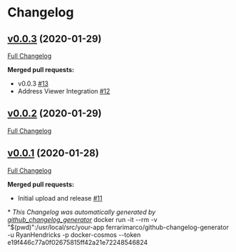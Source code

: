 # Changelog

## [v0.0.3](https://github.com/TokenUnion/union-marketplace-icf-grant/tree/v0.0.3) (2020-01-29)

[Full Changelog](https://github.com/TokenUnion/union-marketplace-icf-grant/compare/v0.0.2...v0.0.3)

**Merged pull requests:**

- v0.0.3 [\#13](https://github.com/TokenUnion/union-marketplace-icf-grant/pull/13)
- Address Viewer Integration [\#12](https://github.com/TokenUnion/union-marketplace-icf-grant/pull/12)

## [v0.0.2](https://github.com/TokenUnion/union-marketplace-icf-grant/tree/v0.0.2) (2020-01-29)

[Full Changelog](https://github.com/TokenUnion/union-marketplace-icf-grant/compare/v0.0.1...v0.0.2)

## [v0.0.1](https://github.com/TokenUnion/union-marketplace-icf-grant/tree/v0.0.1) (2020-01-28)

[Full Changelog](https://github.com/TokenUnion/union-marketplace-icf-grant/compare/614e2626e93defc34edd51ad1c95db01c57d016f...v0.0.1)

**Merged pull requests:**

- Initial upload and release [\#11](https://github.com/TokenUnion/union-marketplace-icf-grant/pull/11)



\* *This Changelog was automatically generated by [github_changelog_generator](https://github.com/github-changelog-generator/github-changelog-generator)*
docker run -it --rm -v "$(pwd)":/usr/local/src/your-app ferrarimarco/github-changelog-generator -u RyanHendricks -p docker-cosmos --token e19f446c77a0f02675815ff42a21e72248546824
